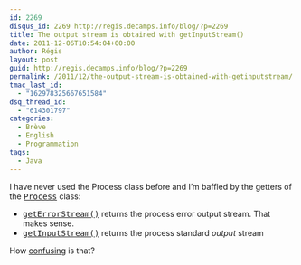 ```yaml
---
id: 2269
disqus_id: 2269 http://regis.decamps.info/blog/?p=2269
title: The output stream is obtained with getInputStream()
date: 2011-12-06T10:54:04+00:00
author: Régis
layout: post
guid: http://regis.decamps.info/blog/?p=2269
permalink: /2011/12/the-output-stream-is-obtained-with-getinputstream/
tmac_last_id:
  - "162978325667651584"
dsq_thread_id:
  - "614301797"
categories:
  - Brève
  - English
  - Programmation
tags:
  - Java
---
```

I have never used the Process class before and I’m baffled by the getters of the <tt><a href="http://docs.oracle.com/javase/6/docs/api/java/lang/Process.html">Process</a></tt> class:

  * <tt><a href="http://docs.oracle.com/javase/6/docs/api/java/lang/Process.html#getErrorStream()">getErrorStream()</a></tt> returns the process error output stream. That makes sense.
  * <tt><a href="http://docs.oracle.com/javase/6/docs/api/java/lang/Process.html#getInputStream()">getInputStream()</a></tt> returns the process standard _output_ stream

How [confusing](http://stackoverflow.com/questions/4228853/java-process-getinputstream-vs-getoutputstream) is that?
